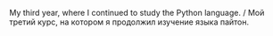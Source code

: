 My third year, where I continued to study the Python language. / Мой третий курс, на котором я продолжил изучение языка пайтон.
